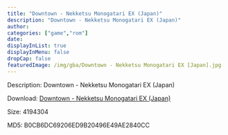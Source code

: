```yaml
---
title: "Downtown - Nekketsu Monogatari EX (Japan)"
description: "Downtown - Nekketsu Monogatari EX (Japan)"
author: 
categories: ["game","rom"]
date: 
displayInList: true
displayInMenu: false
dropCap: false
featuredImage: /img/gba/Downtown - Nekketsu Monogatari EX [Japan].jpg
---
```


Description: Downtown - Nekketsu Monogatari EX (Japan)

Download: <a style="text-decoration:underline;" href="https://mega.nz/#!2OBSDACJ!w0DAiE0rTR22VMGOTDOhvKlZX4MbQtbbPtkoM6E_FoI" target = "_blank" rel = "nofollow" > Downtown - Nekketsu Monogatari EX (Japan)</a>

Size: 4194304

MD5: B0CB6DC69206ED9B20496E49AE2840CC

